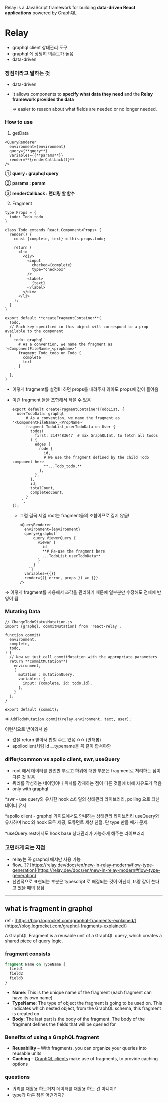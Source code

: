 Relay is a JavaScript framework for building **data-driven React applications** powered by GraphQL

# Relay

- graphql client 상태관리 도구
- graphql 에 상당히 의존도가 높음
- data-driven

### 장점이라고 말하는 것

- data-driven
- It allows components to **specify what data they need** and the **Relay framework provides the data**

  ⇒ easier to reason about what fields are needed or no longer needed.

### How to use

1. getData

```tsx
<QueryRenderer
  environment={environment}
  query={**query**}
  variables={{**params**}}
  render=**{renderCallback()}**
/>

```

① **query : graphql query**

② **params : param**

③ **renderCallback : 랜더링 할 함수**

2. Fragment

```tsx
type Props = {
  todo: Todo_todo
}

class Todo extends React.Component<Props> {
  render() {
    const {complete, text} = this.props.todo;

    return (
      <li>
        <div>
          <input
            checked={complete}
            type="checkbox"
          />
          <label>
            {text}
          </label>
        </div>
      </li>
    );
  }
}

export default **createFragmentContainer**(
  Todo,
  // Each key specified in this object will correspond to a prop available to the component
  {
    todo: graphql`
      # As a convention, we name the fragment as '<ComponentFileName>_<propName>'
      fragment Todo_todo on Todo {
        complete
        text
      }
    `
  },
)
```

- 이렇게 fragment를 설정!!! 하면 props를 내려주지 않아도 props에 값이 들어옴
- 이런 fragment 들을 조합해서 적을 수 있음

  ```tsx
  export default createFragmentContainer(TodoList, {
    userTodoData: graphql`
        # As a convention, we name the fragment as '<ComponentFileName>_<PropName>'
        fragment TodoList_userTodoData on User {
          todos(
            first: 2147483647  # max GraphQLInt, to fetch all todos
          ) {
            edges {
              node {
                id,
                # We use the fragment defined by the child Todo component here
                **...Todo_todo,**
              },
            },
          },
          id,
          totalCount,
          completedCount,
        }
      `,
  });
  ```

  - 그럼 결국 제일 root는 fragment들의 조합이므로 길지 않음!

    ```tsx
    <QueryRenderer
      environment={environment}
      query={graphql`
          query ViewerQuery {
            viewer {
              id
              **# Re-use the fragment here
              ...TodoList_userTodoData**
            }
          }
        `}
      variables={{}}
      render={({ error, props }) => {}}
    />
    ```

⇒ 이렇게 fragment를 사용해서 조각을 관리하기 때문에 일부분만 수정해도 전체에 반영이 됨

### Mutating Data

```tsx
// ChangeTodoStatusMutation.js
import {graphql, commitMutation} from 'react-relay';

function commit(
  environment,
  complete,
  todo,
) {
  // Now we just call commitMutation with the appropriate parameters
  return **commitMutation**(
    environment,
    {
      mutation : mutationQuery,
      variables: {
        input: {complete, id: todo.id},
      },
    }
  );
}

export default {commit};

```

⇒ `AddTodoMutation.commit(relay.environment, text, user);`

이런식으로 받아와서 씀

- 값을 return 받아서 합칠 수도 있음 ㅇㅇ (안해봄)
- apolloclient처럼 id \_\_typename을 꼭 같이 합쳐야함

### differ/common vs apollo client, swr, useQuery

- root 에서 데이터를 한번만 부르고 하위에 대한 부분은 fragment로 처리하는 점이 다른 것 같음
- 쿼리를 작성하는 네이밍이나 위치를 강제하는 점이 다른 것들에 비해 자유도가 적음
- only with graphql

\*swr - use query와 유사한 hook 스타일의 상태관리 라이브러리, polling 으로 최신 데이터 유지

\*apollo client - graphql 가이드에서도 안내하는 상태관리 라이브러리 useQuery와 유사하며 hoc 와 hook 모두 제공, 도큐먼트 세상 친절. 단 type 만들 때가 문제.

\*useQuery:rest에서도 hook base 상태관리가 가능하게 해주는 라이브러리

### 고민하게 되는 지점

- relay는 꼭 graphql 에서만 사용 가능
- flow...?? [https://relay.dev/docs/en/new-in-relay-modern#flow-type-generation](https://relay.dev/docs/en/new-in-relay-modern#flow-type-generation)
- 선언적으로 표현되는 부분은 typescript 로 해결되는 것이 아닌지, ts랑 같이 쓴다고 했을 때의 장점

---

## what is fragment in graphql

ref : [https://blog.logrocket.com/graphql-fragments-explained/](https://blog.logrocket.com/graphql-fragments-explained/)

A GraphQL Fragment is a reusable unit of a GraphQL query, which creates a shared piece of query logic.

### fragment consists

```graphql
fragment Name on TypeName {
  field1
  field2
  field3
}
```

- **Name**: This is the unique name of the fragment (each fragment can have its own name)
- **TypeName**: The type of object the fragment is going to be used on. This indicates which nested object, from the GraphQL schema, this fragment is created on
- **Body**: The last part is the body of the fragment. The body of the fragment defines the fields that will be queried for

### Benefits of using a GraphQL fragment

- **Reusability** – With fragments, you can organize your queries into reusable units
- **Caching** – [GraphQL clients](https://www.apollographql.com/docs/react/caching/cache-interaction/) make use of fragments, to provide caching options

### questions

- 쿼리를 재활용 하는거지 데이터를 재활용 하는 건 아니지?
- type과 다른 점은 어떤거지?
